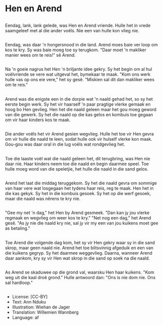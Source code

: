# Hen en Arend

##
Eendag, lank, lank gelede, was Hen en Arend vriende. Hulle het in vrede saamgeleef met al die ander voëls. Nie een van hulle kon vlieg nie.

##
Eendag, was daar 'n hongersnood in die land. Arend moes baie ver loop om kos te kry. Sy was baie moeg toe sy terugkom. "Daar moet 'n makliker manier wees om te reis!" sê Arend.

##
Na 'n goeie nagrus het Hen 'n briljante idee gekry. Sy het begin om al hul voëlvriende se vere wat uitgeval het, bymekaar te maak. "Kom ons werk hulle vas op ons eie vere," het sy gesê. "Miskien sal dit dan makliker wees om te reis."

##
Arend was die enigste een in die dorpie wat 'n naald gehad het, so sy het eerste begin werk. Sy het vir haarself 'n paar pragtige vlerke gemaak en hoog bo Hen gevlieg. Hen het die naald geleen maar het gou moeg geword van die gewerk. Sy het die naald op die kas gelos en kombuis toe gegaan om vir haar kinders kos te maak.

##
Die ander voëls het vir Arend gesien wegvlieg. Hulle het toe vir Hen gevra om vir hulle die naald te leen, sodat hulle ook vir hulself vlerke kon maak. Gou-gou was daar oral in die lug voëls wat rondgevlieg het.

##
Toe die laaste voël wat die naald geleen het, dit terugbring, was Hen nie daar nie. Haar kinders neem toe die naald en begin daarmee speel. Toe hulle moeg word van die speletjie, het hulle die naald in die sand gelos.

##
Arend het laat die middag teruggekom. Sy het die naald gevra om sommige van haar vere wat losgegaan het tydens haar reis, reg te maak. Hen het in die kas gekyk. Sy het in die kombuis gesoek. Sy het op die werf gesoek, maar die naald was nêrens te kry nie.

##
"Gee my net 'n dag," het Hen by Arend gesmeek. "Dan kan jy jou vlerke regmaak en wegvlieg om weer kos te kry." "Net nog een dag," het Arend gesê. "As jy nie die naald kry nie, sal jy vir my een van jou kuikens moet gee as betaling."

##
Toe Arend die volgende dag kom, het sy vir Hen gekry waar sy in die sand skrop, maar geen naald nie. Arend het toe blitsvinnig afgeduik en een van die kuikens gegryp. Sy het daarmee weggevlieg. Daarna, wanneer Arend daar aankom, kry sy vir Hen wat skrop in die sand op soek na die naald.

##
As Arend se skaduwee op die grond val, waarsku Hen haar kuikens. "Kom weg uit die kaal droë grond." Hulle antwoord dan: "Ons is nie dom nie. Ons sal hardloop."

##
* License: [CC-BY]
* Text: Ann Nduku
* Illustration: Wiehan de Jager
* Translation: Willemien Wannberg
* Language: af
